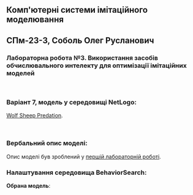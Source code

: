 ## Комп'ютерні системи імітаційного моделювання
## СПм-23-3, **Соболь Олег Русланович**
### Лабораторна робота №**3**. Використання засобів обчислювального интелекту для оптимізації імітаційних моделей

<br>

### Варіант 7, модель у середовищі NetLogo:
[Wolf Sheep Predation](http://www.netlogoweb.org/launch#http://www.netlogoweb.org/assets/modelslib/Sample%20Models/Biology/Wolf%20Sheep%20Predation.nlogo).

<br>

### Вербальний опис моделі:

Опис моделі був зроблений у [першій лабораторній роботі](https://github.com/olehso/KSIM_Labs/blob/main/Lab_1/README.md).


### Налаштування середовища BehaviorSearch:

**Обрана модель**:
